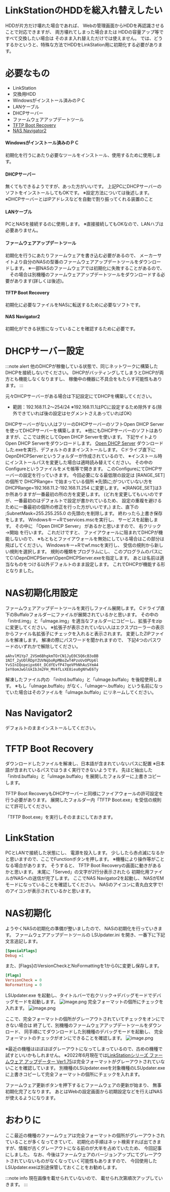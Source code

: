 <!--
title:   LinkStationのHDD総入れ替え
tags:    LinkStation,NAS
id:      1583bce645ac848ef560
private: false
-->
# LinkStationのHDDを総入れ替えしたい
HDDが片方だけ壊れた場合であれば、
Webの管理画面からHDDを再認識させることで対応できますが、
両方壊れてしまった場合または
HDDの容量アップ等ですべて交換したい場合は
そのまま入れ替えただけでは使えません。
では、どうするかというと、特殊な方法でHDDをLinkStation用に初期化する必要があります。

# 必要なもの
- LinkStation
- 交換用HDD
- Windowsがインストール済みのＰＣ
- LANケーブル
- DHCPサーバー
- ファームウェアアップデートツール
- [TFTP Boot Recovery](https://www.yokoweb.net/share/osl/tftp-boot-recovery/TFTP%20Boot%20Recovery%201.53.rar)
- [NAS Navigator2](https://www.buffalo.jp/support/download/detail/?dl_contents_id=60819)

#### Windowsがインストール済みのＰＣ
初期化を行うにあたり必要なツールをインストール、使用するために使用します。

#### DHCPサーバー
無くてもできるようですが、あった方がいいです。
上記PCにDHCPサーバーのソフトをインストールしてもOKです。
※設定方法については後述します。
※DHCPサーバーとはIPアドレスなどを自動で割り振ってくれる装置のこと

#### LANケーブル
PCとNASを接続するのに使用します。
※直接接続してもOKなので、LANハブは必要ありません。

#### ファームウェアアップデートツール
初期化を行うにあたりファームウェアを書き込む必要があるので、
メーカーサイトより自分のNASの型番のファームウェアアップデートツールをダウンロードします。
※一部NASのファームウェアでは初期化に失敗することがあるので、
　その場合は別機種のファームウェアアップデートツールをダウンロードする必要があります(詳しくは後述)。

#### TFTP Boot Recovery
初期化に必要なファイルをNASに転送するために必要なソフトです。

#### NAS Navigator2
初期化ができる状態になっていることを確認するために必要です。

# DHCPサーバー設定

:::note alert
他のDHCPが稼働している状態で、同じネットワークに構築したDHCPを接続しないでください。
DHCPがバッティングしてしまうとDHCPが両方とも機能しなくなりますし、
稼働中の機器に不具合をもたらす可能性もあります。
:::

元々DHCPサーバーがある場合は下記設定にてDHCPを構築してください。
- 範囲：192.168.11.2～254/24
※192.168.11.1はPCに設定するため除外する(除外できていれば後の設定はセグメントさえあっていればOK)


DHCPサーバーがない人はフリーのDHCPサーバーのソフトOpen DHCP Serverを使ってDHCPサーバーを構築します。
※他にもDHCPサーバーのソフトはありますが、ここでは例としてOpen DHCP Serverを使います。
下記サイトよりOpen DHCP Serverをダウンロードします。
[Open DHCP Server](https://ja.osdn.net/projects/sfnet_dhcpserver/)
ダウンロードした.exeを実行、デフォルトのままインストールします。
Cドライブ直下にOepnDHCPServerというフォルダーが作成されているので、
※インストール時にインストールパスを変更した場合は適時読み替えてください。
その中のConfigureというファイルをメモ帳等で開きます。
このConfigureにてDHCPサーバーの設定を行っていきます。
今回必要になる最低限の設定は
[RANGE_SET]
の個所で
DHCPRange=
で始まっている個所
※先頭に;がついていない方を
DHCPRange=192.168.11.2-192.168.11.254
に変更します。
※[RANGE_SET]は3か所ありますが一番最初の所の方を変更します。
(どれを変更してもいいのですが、一番最初のはデフォルトで設定が書かれているため、
設定の重複を避けるために一番最初の個所の修正を行った方がいいです。)
また、直下の
;SubnetMask=255.255.255.0
の先頭の;を削除します。
終わったら上書き保存をします。
Windowsキー+Rでservices.mscを実行し、
サービスを起動します。
その中に
「Open DHCP Server」
があるかと思いますので、
右クリック→開始
を行います。
これだけですと、
ファイアウォールに阻まれてDHCPが機能しないので、
※もともとファイアウォールを無効にしている場合はこの部分は飛ばしてください。
Windowsキー+Rでwf.mscを実行し、
受信の規則から新しい規則を選択します。
規則の種類をプログラムにし、
このプログラムのパスにてC:\OepnDHCPServer\OpenDHCPServer.exeを指定します。
あとは名前は適当なものをつける以外デフォルトのまま設定します。
これでDHCPが機能する形となりました。



# NAS初期化用設定
ファームウェアアップデートツールを実行しファイル展開します。
Cドライブ直下のBuffaloフォルダーにファイルが展開されているかと思います。
その中の「initrd.img」と「uImage.img」を適当なフォルダーにコピーし、拡張子をzipに変更してください。
※拡張子が表示されていない人はエクスプローラーの表示からファイル名拡張子にチェックを入れると表示されます。
変更したZIPファイルを解凍します。
解凍の際にパスワードを聞かれますので、
下記4つのパスワードのいずれかで解除してください。

```
aAhvlM1Yp7_2VSm6BhgkmTOrCN1JyE0C5Q6cB3oBB
1NIf_2yUOlRDpYZUVNqboRpMBoZwT4PzoUvOPUp6l
YvSInIQopeipx66t_DCdfEvfP47qeVPhNhAuSYmA4
IeY8omJwGlGkIbJm2FH_MV4fLsXE8ieu0gNYwE6Ty
```

解凍したファイル内の
「initrd.buffalo」と「uImage.buffalo」を後程使用します。
※もし「uImage.buffalo」がなく、「uImage～.buffalo」という名前になっていた場合はそのファイルを「uImage.buffalo」にリネームしてください。

# Nas Navigator2
デフォルトのままインストールしてください。

# TFTP Boot Recovery
ダウンロードしたファイルを解凍し、日本語が含まれていないパスに配置
※日本語が含まれているパスではうまく実行できないようです。
先ほど抽出した「initrd.buffalo」と「uImage.buffalo」を展開したフォルダーに上書きコピーします。

TFTP Boot RecoveryもDHCPサーバーと同様にファイアウォールの許可設定を行う必要があります。
展開したフォルダー内「TFTP Boot.exe」を受信の規則にて許可してください。

「TFTP Boot.exe」を実行しそのままにしておきます。

# LinkStation
PCとLANで接続した状態にし、
電源を投入します。
少ししたら赤点滅になるかと思いますので、ここでFunctionボタンを押します。
※機種により操作等がことなる場合があります。
そうすると、
TFTP Boot Recoveryの画面に動きがあるかと思います。
末尾に「Served」の文字が2行分表示されたら
初期化用ファイルがNASへの送信が完了します。
ここでNAS Navigator2を起動し、
NASがEMモードになっていることを確認してください。
NASのアイコンに青丸白文字で!のアイコンが表示されているかと思います。

# NAS初期化
ようやくNASの初期化の準備が整いましたので、
NASの初期化を行っていきます。
ファームウェアアップデートツールの
LSUpdater.ini
を開き、一番下に下記文言追記します。

```ini
[SpecialFlags]
Debug =1
```

また、[Flags]のVersionCheckとNoFormattingを1から0に変更し保存します。

```ini
[Flags]
VersionCheck = 0
NoFormatting = 0
```

LSUpdater.exe
を起動し、タイトルバーで右クリック→デバッグモードでデバッグモードを起動します。
![image.png](https://qiita-image-store.s3.ap-northeast-1.amazonaws.com/0/855481/096a0abc-bcfd-d87c-3939-17304c44bc27.png)
完全フォーマットの個所にチェックを入れます。
![image.png](https://qiita-image-store.s3.ap-northeast-1.amazonaws.com/0/855481/e125d6e0-1594-ab7d-627d-803a01313223.png)

ここで、完全フォーマットの個所がグレーアウトされていてチェックをオンにできない場合は
終了して、別機種のファームウェアアップデートツールをダウンロード、
同手順にてダウンロードした別機種のデバッグモードを起動し、
完全フォーマットのチェックがオンにできることを確認します。
![image.png](https://qiita-image-store.s3.ap-northeast-1.amazonaws.com/0/855481/a4e67bbe-3799-6582-c7cd-eb24e5a1b797.png)

※最近の機種はほぼほぼグレーアウトになってしまっているので、古めの機種で試すといいかもしれません。
※2022年6月現在では[LinkStationシリーズ ファームウェア アップデーター Ver1.75](https://www.buffalo.jp/support/download/detail/?dl_contents_id=60849)は完全フォーマットがグレーアウトされていないことを確認しています。
別機種のLSUpdater.exeを対象機種のLSUpdater.exeに上書きコピーして完全フォーマットの個所にチェックを入れます。

ファームウェア更新ボタンを押下するとファームウェアの更新が始まり、
無事初期化完了となります。
あとはWebの設定画面から初期設定などを行えばNASが使えるようになります。

# おわりに
ここ最近の機種のファームウェアは完全フォーマットの個所がグレーアウトされていることが多くなってきていて、
初期化の手順はネット検索すれば出てきますが、情報が古くグレーアウトになる前のが大半を占めていたため、
今回記事にしました。
なお、今後はファームウェアのバージョンアップにてグレーアウトされていないものがなくなっていく可能性もありますので、
今回使用したLSUpdater.exeは別途保管しておくことをお勧めします。

:::note info
現在画像を載せられていないので、
載せられ次第順次アップしていきます。
:::